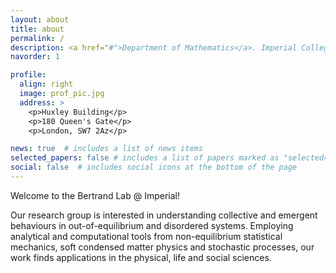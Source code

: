 ```yaml
---
layout: about
title: about
permalink: /
description: <a href="#">Department of Mathematics</a>. Imperial College London
navorder: 1

profile:
  align: right
  image: prof_pic.jpg
  address: >
    <p>Huxley Building</p>
    <p>180 Queen's Gate</p>
    <p>London, SW7 2Az</p>

news: true  # includes a list of news items
selected_papers: false # includes a list of papers marked as "selected={true}"
social: false  # includes social icons at the bottom of the page
---
```


Welcome to the Bertrand Lab @ Imperial! 

Our research group is interested in understanding collective and emergent behaviours in out-of-equilibrium and disordered systems. Employing analytical and computational tools from non-equilibrium statistical mechanics, soft condensed matter physics and stochastic processes, our work finds applications in the physical, life and social sciences.